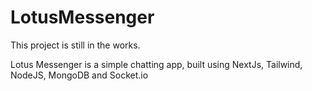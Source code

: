 # LotusMessenger

This project is still in the works.

Lotus Messenger is a simple chatting app, built using NextJs, Tailwind, NodeJS, MongoDB and Socket.io
